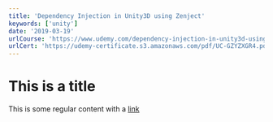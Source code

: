 ```yaml
---
title: 'Dependency Injection in Unity3D using Zenject'
keywords: ['unity']
date: '2019-03-19'
urlCourse: 'https://www.udemy.com/dependency-injection-in-unity3d-using-zenject/'
urlCert: 'https://udemy-certificate.s3.amazonaws.com/pdf/UC-GZYZXGR4.pdf'
---
```


# This is a title

This is some regular content with a [link](https://google.com)